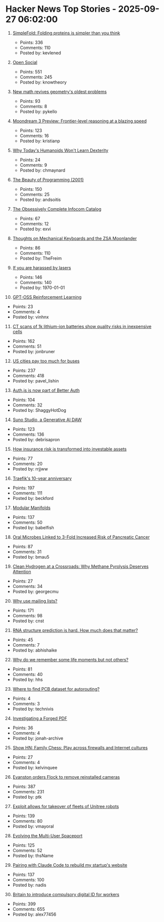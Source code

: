 # Hacker News Top Stories - 2025-09-27 06:02:00

1. [SimpleFold: Folding proteins is simpler than you think](https://github.com/apple/ml-simplefold)
   - Points: 336
   - Comments: 110
   - Posted by: kevlened

2. [Open Social](https://overreacted.io/open-social/)
   - Points: 551
   - Comments: 245
   - Posted by: knowtheory

3. [New math revives geometry's oldest problems](https://www.quantamagazine.org/new-math-revives-geometrys-oldest-problems-20250926/)
   - Points: 93
   - Comments: 8
   - Posted by: pykello

4. [Moondream 3 Preview: Frontier-level reasoning at a blazing speed](https://moondream.ai/blog/moondream-3-preview)
   - Points: 123
   - Comments: 16
   - Posted by: kristianp

5. [Why Today's Humanoids Won't Learn Dexterity](https://rodneybrooks.com/why-todays-humanoids-wont-learn-dexterity/)
   - Points: 24
   - Comments: 9
   - Posted by: chmaynard

6. [The Beauty of Programming (2001)](https://www.brynmawr.edu/inside/academic-information/departments-programs/computer-science/beauty-programming)
   - Points: 150
   - Comments: 25
   - Posted by: andsoitis

7. [The Obsessively Complete Infocom Catalog](https://eblong.com/infocom/)
   - Points: 67
   - Comments: 12
   - Posted by: exvi

8. [Thoughts on Mechanical Keyboards and the ZSA Moonlander](https://www.masteringemacs.org/article/thoughts-on-mechanical-keyboards-zsa-moonlander)
   - Points: 86
   - Comments: 110
   - Posted by: TheFreim

9. [If you are harassed by lasers](https://www.laserpointersafety.com/harassment.html)
   - Points: 146
   - Comments: 140
   - Posted by: 1970-01-01

10. [GPT-OSS Reinforcement Learning](https://docs.unsloth.ai/new/gpt-oss-reinforcement-learning)
   - Points: 23
   - Comments: 4
   - Posted by: vinhnx

11. [CT scans of 1k lithium-ion batteries show quality risks in inexpensive cells](https://www.lumafield.com/article/finding-hidden-risks-in-the-battery-supply-chain)
   - Points: 162
   - Comments: 51
   - Posted by: jonbruner

12. [US cities pay too much for buses](https://www.bloomberg.com/news/articles/2025-09-26/us-cities-are-paying-too-much-for-new-transit-buses)
   - Points: 237
   - Comments: 418
   - Posted by: pavel_lishin

13. [Auth.js is now part of Better Auth](https://www.better-auth.com/blog/authjs-joins-better-auth)
   - Points: 104
   - Comments: 32
   - Posted by: ShaggyHotDog

14. [Suno Studio, a Generative AI DAW](https://suno.com/studio-welcome)
   - Points: 123
   - Comments: 136
   - Posted by: debrisapron

15. [How insurance risk is transformed into investable assets](https://riskvest.io/riskvest-insights/transforming-insurance-risk)
   - Points: 77
   - Comments: 20
   - Posted by: rrjjww

16. [Traefik's 10-year anniversary](https://traefik.io/blog/celebrating-10-years-of-traefik)
   - Points: 197
   - Comments: 111
   - Posted by: beckford

17. [Modular Manifolds](https://thinkingmachines.ai/blog/modular-manifolds/)
   - Points: 137
   - Comments: 50
   - Posted by: babelfish

18. [Oral Microbes Linked to 3-Fold Increased Risk of Pancreatic Cancer](https://nyulangone.org/news/oral-microbes-linked-increased-risk-pancreatic-cancer)
   - Points: 87
   - Comments: 31
   - Posted by: bmau5

19. [Clean Hydrogen at a Crossroads: Why Methane Pyrolysis Deserves Attention](https://www.c2es.org/2025/09/clean-hydrogen-at-a-crossroads-why-methane-pyrolysis-deserves-attention/)
   - Points: 27
   - Comments: 34
   - Posted by: georgecmu

20. [Why use mailing lists?](https://mailarchive.ietf.org/arch/msg/ietf/q6A_anL1u-Y9iXe-vboiOYamsl0/)
   - Points: 171
   - Comments: 98
   - Posted by: cnst

21. [RNA structure prediction is hard. How much does that matter?](https://www.owlposting.com/p/rna-structure-prediction-is-hard)
   - Points: 45
   - Comments: 7
   - Posted by: abhishaike

22. [Why do we remember some life moments but not others?](https://www.bu.edu/articles/2025/why-do-we-remember-some-moments-but-not-others/)
   - Points: 81
   - Comments: 40
   - Posted by: hhs

23. [Where to find PCB dataset for autorouting?](undefined)
   - Points: 4
   - Comments: 3
   - Posted by: technivis

24. [Investigating a Forged PDF](https://mjg59.dreamwidth.org/73317.html)
   - Points: 36
   - Comments: 4
   - Posted by: jonah-archive

25. [Show HN: Family Chess: Play across firewalls and Internet cultures](https://github.com/kelvinq/family-chess)
   - Points: 27
   - Comments: 4
   - Posted by: kelvinquee

26. [Evanston orders Flock to remove reinstalled cameras](https://evanstonroundtable.com/2025/09/24/flock-safety-reinstalls-evanston-cameras/)
   - Points: 387
   - Comments: 231
   - Posted by: ptk

27. [Exploit allows for takeover of fleets of Unitree robots](https://spectrum.ieee.org/unitree-robot-exploit)
   - Points: 139
   - Comments: 80
   - Posted by: vmayoral

28. [Evolving the Multi-User Spaceport](https://www.spacex.com/updates#multiuser-spaceport)
   - Points: 125
   - Comments: 52
   - Posted by: thsName

29. [Pairing with Claude Code to rebuild my startup's website](https://blog.nseldeib.com/p/pairing-with-claude-code-to-rebuild)
   - Points: 137
   - Comments: 100
   - Posted by: nadis

30. [Britain to introduce compulsory digital ID for workers](https://www.reuters.com/world/uk/britain-introduce-mandatory-digital-id-cards-2025-09-26/)
   - Points: 399
   - Comments: 655
   - Posted by: alex77456

